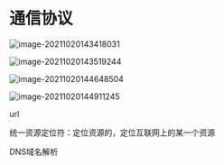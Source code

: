 # 通信协议

![image-20211020143418031](C:\Users\18352\AppData\Roaming\Typora\typora-user-images\image-20211020143418031.png)

![image-20211020143519244](C:\Users\18352\AppData\Roaming\Typora\typora-user-images\image-20211020143519244.png)

![image-20211020144648504](C:\Users\18352\AppData\Roaming\Typora\typora-user-images\image-20211020144648504.png)

![image-20211020144911245](C:\Users\18352\AppData\Roaming\Typora\typora-user-images\image-20211020144911245.png)

url

统一资源定位符：定位资源的，定位互联网上的某一个资源

DNS域名解析

